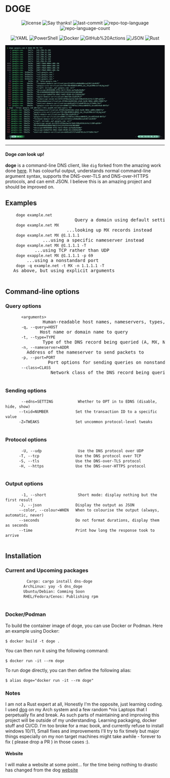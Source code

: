 <h1>DOGE</h1>

<p align="center">
  <img src="https://img.shields.io/github/license/Dj-Codeman/doge?style=flat-square&logo=opensourceinitiative&logoColor=white&color=0080ff" alt="license">
  <img href="https://saythanks.io/to/Dj-Codeman" src="https://img.shields.io/badge/Say%20Thanks-!-1EAEDB.svg" alt="Say thanks!" />
  <img src="https://img.shields.io/github/last-commit/Dj-Codeman/doge?style=flat-square&logo=git&logoColor=white&color=0080ff" alt="last-commit">
  <img src="https://img.shields.io/github/languages/top/Dj-Codeman/doge?style=flat-square&color=0080ff" alt="repo-top-language">
  <img src="https://img.shields.io/github/languages/count/Dj-Codeman/doge?style=flat-square&color=0080ff" alt="repo-language-count">
<p>
<p align="center">
    <img src="https://img.shields.io/badge/YAML-CB171E.svg?style=flat-square&logo=YAML&logoColor=white" alt="YAML">
    <img src="https://img.shields.io/badge/PowerShell-5391FE.svg?style=flat-square&logo=PowerShell&logoColor=white" alt="PowerShell">
    <img src="https://img.shields.io/badge/Docker-2496ED.svg?style=flat-square&logo=Docker&logoColor=white" alt="Docker">
    <img src="https://img.shields.io/badge/GitHub%20Actions-2088FF.svg?style=flat-square&logo=GitHub-Actions&logoColor=white" alt="GitHub%20Actions">
    <img src="https://img.shields.io/badge/JSON-000000.svg?style=flat-square&logo=JSON&logoColor=white" alt="JSON">
    <img src="https://img.shields.io/badge/Rust-000000.svg?style=flat-square&logo=Rust&logoColor=white" alt="Rust">
</p>
  </div>

  <img src="doge-screenshot.jpg" alt="A screenshot of dog making a DNS request">

  <hr>

  <div>
    <h4>Doge <em>can</em> look up!</h4>
    <p><strong>doge</strong> is a command-line DNS client, like <code>dig</code> forked from the amazing work done <a href="https://github.com/ogham/dog">here</a>. It has colourful output, understands normal command-line argument syntax, supports the DNS-over-TLS and DNS-over-HTTPS protocols, and can emit JSON. I believe this is an amazing project and should be improved on.</p>
  </div>

<div>
  <h2>Examples</h2>
  <pre>
    <code>doge example.net</code>                          Query a domain using default settings
    <code>doge example.net MX</code>                       ...looking up MX records instead
    <code>doge example.net MX @1.1.1.1</code>              ...using a specific nameserver instead
    <code>doge example.net MX @1.1.1.1 -T</code>           ...using TCP rather than UDP
    <code>doge exapple.net MX @1.1.1.1 -p 69</code>        ...using a nonstandard port
    <code>doge -q example.net -t MX -n 1.1.1.1 -T</code>   As above, but using explicit arguments
  </pre>

  <h2>Command-line options</h2>
  <div>
    <h3>Query options</h3>
    <pre>
      <code>&lt;arguments&gt;</code>              Human-readable host names, nameservers, types, or classes
      <code>-q, --query=HOST</code>             Host name or domain name to query
      <code>-t, --type=TYPE</code>              Type of the DNS record being queried (A, MX, NS...)
      <code>-n, --nameserver=ADDR</code>        Address of the nameserver to send packets to
      <code>-p, --port=PORT</code>                Port options for sending queries on nonstandard ports
      <code>--class=CLASS</code>                 Network class of the DNS record being queried (IN, CH, HS)
    </pre>
  </div>

  <div>
    <h3>Sending options</h3>
    <pre>
      <code>--edns=SETTING           Whether to OPT in to EDNS (disable, hide, show)
      --txid=NUMBER            Set the transaction ID to a specific value
      -Z=TWEAKS                Set uncommon protocol-level tweaks</code>
    </pre>
  </div>

  <div>
    <h3>Protocol options</h3>
    <pre>
      <code>-U, --udp                Use the DNS protocol over UDP
      -T, --tcp                Use the DNS protocol over TCP
      -S, --tls                Use the DNS-over-TLS protocol
      -H, --https              Use the DNS-over-HTTPS protocol</code>
    </pre>
  </div>

  <div>
    <h3>Output options</h3>
    <pre>
      <code>-1, --short              Short mode: display nothing but the first result
      -J, --json               Display the output as JSON
      --color, --colour=WHEN   When to colourise the output (always, automatic, never)
      --seconds                Do not format durations, display them as seconds
      --time                   Print how long the response took to arrive</code>
    </pre>
  </div>
</div>


  <!-- more options -->

<h2>Installation</h2>
<div>
<h3>Current and Upcoming packages</h3>
    <pre>
        <code>Cargo: cargo install dns-doge
        ArchLinux: yay -S dns_doge
        Ubuntu/Debian: Comming Soon
        RHEL/Fedora/Cenos: Publishing rpm</code>
    </pre>
    
<h3>Docker/Podman</h3>    
    <p>To build the container image of doge, you can use Docker or Podman. Here an example using Docker:</p>
    <code>$ docker build -t doge .</code>
    <p>You can then run it using the following command:</p>
    <code>$ docker run -it --rm doge</code>
    <p>To run doge directly, you can then define the following alias:</p>
    <code>$ alias doge="docker run -it --rm doge"</code>

<h3>Notes</h3>
    <p>I am not a Rust expert at all, Honestly I'm the opposite, just learning coding. I used <a href="https://github.com/ogham/dog">dog</a> on my Arch system and a few random *nix Laptops that I perpetually fix and break. As such parts of maintaining and improving this project
    will be outside of my understanding. Learning packaging, docker stuff and CI/CD. I'm too broke for a mac book, and currently refuse to 
    install windows 10/11, Small fixes and improvements I'll try to fix timely but major things especially on my non target machines might
    take awhile - forever to fix ( please drop a PR ) in those cases :). </p>

<h4>Website</h4>
    <p> I will make a website at some point... for the time being nothing to drastic has changed from the dog <a href=" https://dns.lookup.dog">website</a>  
    </p> 
</div>
